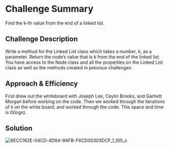 
# Challenge Summary
<!-- Short summary or background information -->
Find the k-th value from the end of a linked list.

## Challenge Description
<!-- Description of the challenge -->
Write a method for the Linked List class which takes a number, k, as a parameter. Return the node’s value that is k from the end of the linked list. You have access to the Node class and all the properties on the Linked List class as well as the methods created in previous challenges.

## Approach & Efficiency
<!-- What approach did you take? Why? What is the Big O space/time for this approach? -->
First drew out the whiteboard with Joseph Lee, Ceylin Brooks, and Garhett Morgan before working on the code. Then we worked through the iterations of k on the white board, and worked through the code. This space and time is 0(logn).

## Solution
<!-- Embedded whiteboard image -->
![6ECC162E-04CD-4D84-9AFB-F6CD00303DCF_1_105_c](https://user-images.githubusercontent.com/65562053/113078293-a59bdd80-9187-11eb-9f0a-f7bfbdb0eabb.jpeg)
